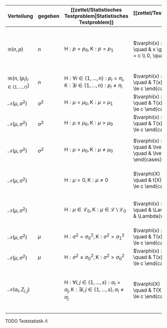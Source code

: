 | Verteilung | gegeben | [[zettel/Statistisches Testproblem\|Statistisches Testproblem]] | [[zettel/Testfunktion\|Testfunktion]] $\varphi$ | Teststatistik $T$ | Kritischer Wert $c$ | Randomisierungskonstante $\gamma$ |
|---|---|---|---|---|---|---|
| $\mathfrak{B}(n, p)$ | $n$ | $\text{H} : p = p_0, \text{K} : p = p_1$ | $\varphi(x) := \begin{cases} 1, \quad & x \gt c \\ \gamma, \quad & x = c \\ 0, \quad & x \lt c \end{cases}$ || $c := \min\{ x \in \{ 0, \dots, n \} \mid P_{p_0}(X \gt x) \le \alpha \}$ | $\gamma := \begin{cases} \frac{\alpha - P_{p_0}(X \gt c)}{P_{p_0}(X = c)} \in (0, 1], \quad & P_{p_0}(X \gt c) \lt \alpha \\ 0, \quad & P_{p_0}(X \gt c) = \alpha \end{cases}$ |
| $\mathfrak{M}(n, (p_i)_{i \in \{ 1, \dots, r \}})$ | $n$ | $\text{H} : \forall i \in \{ 1, \dots, n \} : p_i = \pi_i, \text{K} : \exists i \in \{ 1, \dots, n \} : p_i \ne \pi_i$ | $\varphi(x) := \begin{cases} 1, \quad & T(x) \gt c \\ 0, \quad & T(x) \le c \end{cases}$ | $T_n(x) := \sum_{i=1}^{n-1} \frac{(x_i - m\pi_i)^2}{m\pi_i}$ | $c := \chi_{n-1, 1-\alpha}^2$ ||
| $\mathcal{N}(\mu, \sigma^2)$ | $\sigma^2$ | $\text{H} : \mu = \mu_0, \text{K} : \mu = \mu_1$ | $\varphi(x) := \begin{cases} 1, \quad & T(x) \gt c \\ 0, \quad & T(x) \le c \end{cases}$ | $T(x) := \frac{1}{\sqrt{n\sigma^2}}\sum_{i=1}^n (x_i - \mu_0)$ | $c := \phi^{-1}(1-\alpha)$ ||
| $\mathcal{N}(\mu, \sigma^2)$ | $\sigma^2$ | $\text{H} : \mu \le \mu_0, \text{K} : \mu \gt \mu_0$ | $\varphi(x) := \begin{cases} 1, \quad & T(x) \gt c \\ 0, \quad & T(x) \le c \end{cases}$ | $T(x) := \frac{1}{\sqrt{n\sigma^2}}\sum_{i=1}^n (x_i - \mu_0)$ | $c := \phi^{-1}(1-\alpha)$ ||
| $\mathcal{N}(\mu, \sigma^2)$ | $\sigma^2$ | $\text{H} : \mu = \mu_0, \text{K} : \mu \ne \mu_0$ | $\varphi(x) := \begin{cases} 1, \quad & \lvert T(x) \rvert \gt c \\ 0, \quad & \lvert T(x) \rvert \le c \end{cases}$ | $T(x) := \frac{1}{\sqrt{n\sigma^2}}\sum_{i=1}^n (x_i - \mu_0)$ | $c := \phi^{-1}(1 - \frac{\alpha}{2})$ ||
| $\mathcal{N}(\mu, \sigma^2)$ || $\text{H} : \mu = 0, \text{K} : \mu \ne 0$ | $\varphi(X) := \begin{cases} 1, \quad & t(X) \gt c \\ 0, \quad & t(X) \le c \end{cases}$ | $t(X) := \frac{\sqrt{n} \cdot \overline{X}}{\sqrt{\frac{1}{n-1} \sum_{i=1}^n (X_i - \overline{X})^2}}$ | $c := t_{n-1, 1-\frac{\alpha}{2}}$ ||
| $\mathcal{N}(\mu, \sigma^2)$ || $\text{H} : \mu \in \mathcal{L}_0, \text{K} : \mu \in \mathcal{L} \setminus \mathcal{L}_0$ | $\varphi(x) := \begin{cases} 1, \quad & \Lambda(x) \gt c \\ 0, \quad & \Lambda(x) \le c \end{cases}$ | $\Lambda(X) := \frac{\frac{1}{k-h} \lvert P_\mathcal{L}(X) - P_{\mathcal{L}_0}(X) \rvert^2}{\frac{1}{n-k} \lvert X - P_\mathcal{L}(X) \rvert^2}$ | $c := F_{k-h, n-k, 1-\alpha}^2$ ||
| $\mathcal{N}(\mu, \sigma^2)$ | $\mu$ | $\text{H} : \sigma^2 = \sigma_0^2, \text{K} : \sigma^2 = \sigma_1^2$ | $\varphi(x) := \begin{cases} 1, \quad & T(x) \gt c \\ 0, \quad & T(x) \le c \end{cases}$ | $T(x) := \sum_{i=1}^n \left( \frac{x_i - \mu}{\sigma_0} \right)^2$ | $c := \chi_{n, 1-\alpha}^2$ ||
| $\mathcal{N}(\mu, \sigma^2)$ | $\mu$ | $\text{H} : \sigma^2 \le \sigma_0^2, \text{K} : \sigma^2 \gt \sigma_0^2$ | $\varphi(x) := \begin{cases} 1, \quad & T(x) \gt c \\ 0, \quad & T(x) \le c \end{cases}$ | $T(x) := \sum_{i=1}^n \left( \frac{x_i - \mu}{\sigma_0} \right)^2$ | $c := \chi_{n, 1-\alpha}^2$ ||
| $\mathcal{N}(\alpha_i, Z_{i, j})$ || $\text{H} : \forall i, j \in \{ 1, \dots, s \} : \alpha_i = \alpha_j, \text{K} : \exists i, j \in \{ 1, \dots, s \}, \alpha_i \ne \alpha_j$ | $\varphi(X) := \begin{cases} 1, \quad & T(X) \gt c \\ 0, \quad & T(X) \le c \end{cases}$ | $T(X) := \frac{\frac{1}{s-1} \sum_{i=1}^s n_i (\overline{X_{i, \cdot}} - \overline{X})^2}{\frac{1}{n-s} \sum_{i=1}^s \sum_{j=1}^{n_i} (X_{i, j} - \overline{X_{i, \cdot}})^2}$ | $c := F_{s-1, n-1, 1-\alpha}$ ||

TODO Teststatistik $\Lambda$